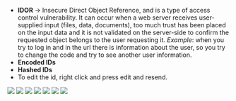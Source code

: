 - **IDOR** -> Insecure Direct Object Reference, and is a type of access control vulnerability. It can occur when a web server receives user-supplied input (files, data, documents), too much trust has been placed on the input data and it is not validated on the server-side to confirm the requested object belongs to the user requesting it. *Example*: when you try to log in and in the url there is information about the user, so you try to change the code and try to see another user information.
- **Encoded IDs**
- **Hashed IDs**
- To edit the id, right click and press edit and resend.

![](img/Cybersecurity/TryHackMe/img/idor1.png)
![](img/idor2.png)
![](img/idor3.png)
![](img/idor4.png)
![](img/idor5.png)
![](img/idor6.png)
![](img/idor7.png)